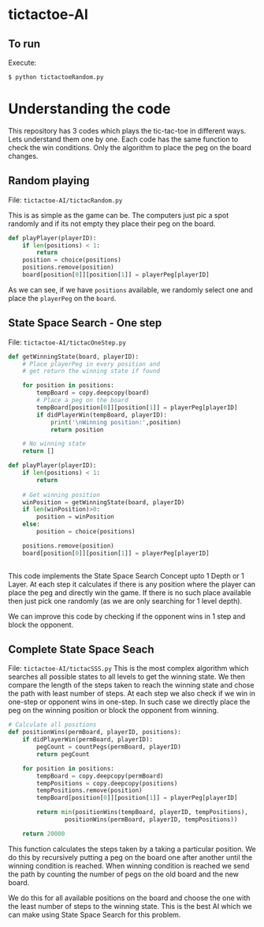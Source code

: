 # tictactoe-AI

## To run
Execute:

```bash
$ python tictactoeRandom.py
```

# Understanding the code
This repository has 3 codes which plays the tic-tac-toe in different ways. Lets understand them one by one. Each code has the same function to check the win conditions. Only the algorithm to place the peg on the board changes.

## Random playing
File: `tictactoe-AI/tictacRandom.py`

This is as simple as the game can be. The computers just pic a spot randomly and if its not empty they place their peg on the board.

```python
def playPlayer(playerID):
	if len(positions) < 1:
		return
	position = choice(positions)
	positions.remove(position)
	board[position[0]][position[1]] = playerPeg[playerID]
```
As we can see, if we have `positions` available, we randomly select one and place the `playerPeg` on the `board`.

## State Space Search - One step
File: `tictactoe-AI/tictacOneStep.py`
``` python
def getWinningState(board, playerID):
	# Place playerPeg in every position and 
	# get return the winning state if found

	for position in positions:
		tempBoard = copy.deepcopy(board)
		# Place a peg on the board
		tempBoard[position[0]][position[1]] = playerPeg[playerID]
		if didPlayerWin(tempBoard, playerID):
			print('\nWinning position:',position)
			return position

	# No winning state
	return []

def playPlayer(playerID):
	if len(positions) < 1:
		return
	
	# Get winning position
	winPosition = getWinningState(board, playerID)
	if len(winPosition)>0:
		position = winPosition
	else:
		position = choice(positions)

	positions.remove(position)
	board[position[0]][position[1]] = playerPeg[playerID]
 
 ```
 
 This code implements the State Space Search Concept upto 1 Depth or 1 Layer. At each step it calculates if there is any position where the player can place the peg and directly win the game. If there is no such place available then just pick one randomly (as we are only searching for 1 level depth).

We can improve this code by checking if the opponent wins in 1 step and block the opponent.

## Complete State Space Seach
File: `tictactoe-AI/tictacSSS.py`
This is the most complex algorithm which searches all possible states to all levels to get the winning state. We then compare the length of the steps taken to reach the winning state and chose the path with least number of steps.
At each step we also check if we win in one-step or opponent wins in one-step. In such case we directly place the peg on the winning position or block the opponent from winning.


```python
# Calculate all positions
def positionWins(permBoard, playerID, positions):
	if didPlayerWin(permBoard, playerID):
		pegCount = countPegs(permBoard, playerID)
		return pegCount

	for position in positions:
		tempBoard = copy.deepcopy(permBoard)
		tempPositions = copy.deepcopy(positions)
		tempPositions.remove(position)
		tempBoard[position[0]][position[1]] = playerPeg[playerID]

		return min(positionWins(tempBoard, playerID, tempPositions), 
                positionWins(permBoard, playerID, tempPositions))

	return 20000
```
This function calculates the steps taken by a taking a particular position. We do this by recursively putting a peg on the board one after another until the winning condition is reached. When winning condition is reached we send the path by counting the number of pegs on the old board and the new board.

We do this for all available positions on the board and choose the one with the least number of steps to the winning state. This is the best AI which we can make using State Space Search for this problem.


